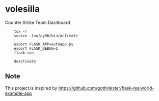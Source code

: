 volesilla
=========

Counter Strike Team Dashboard

        tox -r
        source .tox/py36/bin/activate

        export FLASK_APP=autoapp.py
        export FLASK_DEBUG=1
        flask run

        deactivate

Note
----

This project is inspired by <https://github.com/gothinkster/flask-realworld-example-app>
